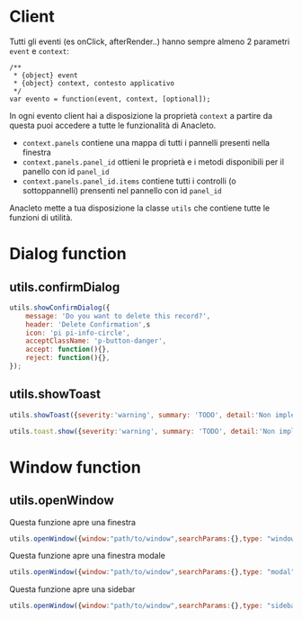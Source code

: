 # Client

Tutti gli eventi (es onClick, afterRender..) hanno sempre almeno 2 parametri `event` e `context`:

```
/**
 * {object} event
 * {object} context, contesto applicativo
 */
var evento = function(event, context, [optional]);
```

In ogni evento client hai a disposizione la proprietà `context` a partire da questa puoi accedere a tutte le funzionalità di Anacleto.
- `context.panels` contiene una mappa di tutti i pannelli presenti nella finestra
- `context.panels.panel_id` ottieni le proprietà e i metodi disponibili per il panello con id `panel_id`
- `context.panels.panel_id.items` contiene tutti i controlli (o sottoppannelli) prensenti nel pannello con id `panel_id`

Anacleto mette a tua disposizione la classe `utils` che contiene tutte le funzioni di utilità.

# Dialog function

## utils.confirmDialog

```js
utils.showConfirmDialog({
    message: 'Do you want to delete this record?',
    header: 'Delete Confirmation',s
    icon: 'pi pi-info-circle',
    acceptClassName: 'p-button-danger',
    accept: function(){},
    reject: function(){},
});
```

## utils.showToast

```js
utils.showToast({severity:'warning', summary: 'TODO', detail:'Non implementato', life: 3000});
```

```js
utils.toast.show({severity:'warning', summary: 'TODO', detail:'Non implementato', life: 3000});
```

# Window function

## utils.openWindow
Questa funzione apre una finestra
```js
utils.openWindow({window:"path/to/window",searchParams:{},type: "window"})
```
Questa funzione apre una finestra modale
```js
utils.openWindow({window:"path/to/window",searchParams:{},type: "modal",settings:{}})
```
Questa funzione apre una sidebar
```js
utils.openWindow({window:"path/to/window",searchParams:{},type: "sidebar",settings:{}})
```